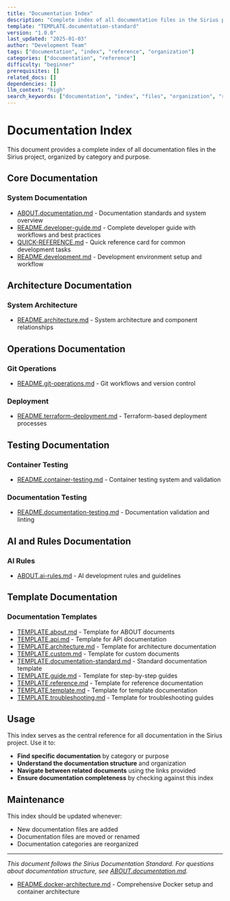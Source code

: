 ```yaml
---
title: "Documentation Index"
description: "Complete index of all documentation files in the Sirius project, organized by category and purpose"
template: "TEMPLATE.documentation-standard"
version: "1.0.0"
last_updated: "2025-01-03"
author: "Development Team"
tags: ["documentation", "index", "reference", "organization"]
categories: ["documentation", "reference"]
difficulty: "beginner"
prerequisites: []
related_docs: []
dependencies: []
llm_context: "high"
search_keywords: ["documentation", "index", "files", "organization", "reference"]
---
```


# Documentation Index

This document provides a complete index of all documentation files in the Sirius project, organized by category and purpose.

## Core Documentation

### System Documentation
- [ABOUT.documentation.md](dev/ABOUT.documentation.md) - Documentation standards and system overview
- [README.developer-guide.md](dev/README.developer-guide.md) - Complete developer guide with workflows and best practices
- [QUICK-REFERENCE.md](dev/QUICK-REFERENCE.md) - Quick reference card for common development tasks
- [README.development.md](dev/README.development.md) - Development environment setup and workflow
## Architecture Documentation

### System Architecture
- [README.architecture.md](dev/architecture/README.architecture.md) - System architecture and component relationships

## Operations Documentation

### Git Operations
- [README.git-operations.md](dev/operations/README.git-operations.md) - Git workflows and version control

### Deployment
- [README.terraform-deployment.md](dev/operations/README.terraform-deployment.md) - Terraform-based deployment processes

## Testing Documentation

### Container Testing
- [README.container-testing.md](dev/test/README.container-testing.md) - Container testing system and validation

### Documentation Testing
- [README.documentation-testing.md](dev/test/README.documentation-testing.md) - Documentation validation and linting

## AI and Rules Documentation

### AI Rules
- [ABOUT.ai-rules.md](dev/ai-rules/ABOUT.ai-rules.md) - AI development rules and guidelines

## Template Documentation

### Documentation Templates
- [TEMPLATE.about.md](dev/templates/TEMPLATE.about.md) - Template for ABOUT documents
- [TEMPLATE.api.md](dev/templates/TEMPLATE.api.md) - Template for API documentation
- [TEMPLATE.architecture.md](dev/templates/TEMPLATE.architecture.md) - Template for architecture documentation
- [TEMPLATE.custom.md](dev/templates/TEMPLATE.custom.md) - Template for custom documents
- [TEMPLATE.documentation-standard.md](dev/templates/TEMPLATE.documentation-standard.md) - Standard documentation template
- [TEMPLATE.guide.md](dev/templates/TEMPLATE.guide.md) - Template for step-by-step guides
- [TEMPLATE.reference.md](dev/templates/TEMPLATE.reference.md) - Template for reference documentation
- [TEMPLATE.template.md](dev/templates/TEMPLATE.template.md) - Template for template documentation
- [TEMPLATE.troubleshooting.md](dev/templates/TEMPLATE.troubleshooting.md) - Template for troubleshooting guides

## Usage

This index serves as the central reference for all documentation in the Sirius project. Use it to:

- **Find specific documentation** by category or purpose
- **Understand the documentation structure** and organization
- **Navigate between related documents** using the links provided
- **Ensure documentation completeness** by checking against this index

## Maintenance

This index should be updated whenever:
- New documentation files are added
- Documentation files are moved or renamed
- Documentation categories are reorganized

---

_This document follows the Sirius Documentation Standard. For questions about documentation structure, see [ABOUT.documentation.md](dev/ABOUT.documentation.md)._
- [README.docker-architecture.md](dev/architecture/README.docker-architecture.md) - Comprehensive Docker setup and container architecture
